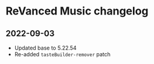 # ReVanced Music changelog

## 2022-09-03
- Updated base to 5.22.54
- Re-added `tasteBuilder-remover` patch

